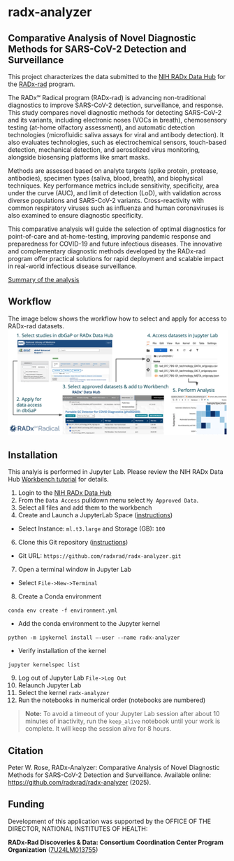 # radx-analyzer
## Comparative Analysis of Novel Diagnostic Methods for SARS-CoV-2 Detection and Surveillance

This project characterizes the data submitted to the [NIH RADx Data Hub](https://radxdatahub.nih.gov/) for the [RADx-rad](https://www.nih.gov/research-training/medical-research-initiatives/radx/radx-programs) program.

The RADx℠ Radical program (RADx-rad) is advancing non-traditional diagnostics to improve SARS-CoV-2 detection, surveillance, and response. This study compares novel diagnostic methods for detecting SARS-CoV-2 and its variants, including electronic noses (VOCs in breath), chemosensory testing (at-home olfactory assessment), and automatic detection technologies (microfluidic saliva assays for viral and antibody detection). It also evaluates technologies, such as electrochemical sensors, touch-based detection, mechanical detection, and aerosolized virus monitoring, alongside biosensing platforms like smart masks.

Methods are assessed based on analyte targets (spike protein, protease, antibodies), specimen types (saliva, blood, breath), and biophysical techniques. Key performance metrics include sensitivity, specificity, area under the curve (AUC), and limit of detection (LoD), with validation across diverse populations and SARS-CoV-2 variants. Cross-reactivity with common respiratory viruses such as influenza and human coronaviruses is also examined to ensure diagnostic specificity.

This comparative analysis will guide the selection of optimal diagnostics for point-of-care and at-home-testing, improving pandemic response and preparedness for COVID-19 and future infectious diseases. The innovative and complementary diagnostic methods developed by the RADx-rad program offer practical solutions for rapid deployment and scalable impact in real-world infectious disease surveillance.

[Summary of the analysis](docs/RADx_rad_use_case_2025-06-09.pptx.pdf)

## Workflow
The image below shows the workflow how to select and apply for access to RADx-rad datasets.
![Workflow diagram](docs/workflow.png)

## Installation
This analyis is performed in  Jupyter Lab. Please review the NIH RADx Data Hub [Workbench tutorial](https://radxdatahub.nih.gov/workbenchTutorial?tutorial=jupyterLab) for details.

1. Login to the [NIH RADx Data Hub](https://radxdatahub.nih.gov/)
2. From the `Data Access` pulldown menu select `My Approved Data`.
3. Select all files and add them to the workbench
5. Create and Launch a JupyterLab Space ([instructions](https://radxdatahub.nih.gov/workbenchTutorial?tutorial=jupyterLab#create-space))
* Select Instance: `ml.t3.large` and Storage (GB): `100`
6. Clone this Git repository ([instructions](https://radxdatahub.nih.gov/workbenchTutorial?tutorial=jupyterLab#clone-git))
* Git URL: `https://github.com/radxrad/radx-analyzer.git`
7. Open a terminal window in Jupyter Lab
* Select `File->New->Terminal`
8. Create a Conda environment

```conda env create -f environment.yml```
* Add the conda environment to the Jupyter kernel
  
```python -m ipykernel install –-user --name radx-analyzer```
* Verify installation of the kernel
  
```jupyter kernelspec list```

9. Log out of Jupyter Lab `File->Log Out`
10. Relaunch Jupyter Lab
11. Select the kernel `radx-analyzer`
12. Run the notebooks in numerical order (notebooks are numbered)


> **Note:** To avoid a timeout of your Jupyter Lab session after about 10 minutes of inactivity, run the `keep_alive` notebook until your work is complete. It will keep the session alive for 8 hours.

## Citation
Peter W. Rose, RADx-Analyzer: Comparative Analysis of Novel Diagnostic Methods for SARS-CoV-2 Detection and Surveillance. Available online: https://github.com/radxrad/radx-analyzer (2025).

## Funding
Development of this application was supported by the OFFICE OF THE DIRECTOR, NATIONAL INSTITUTES OF HEALTH:

**RADx-Rad Discoveries & Data: Consortium Coordination Center Program Organization** ([7U24LM013755](https://reporter.nih.gov/project-details/10745886))



